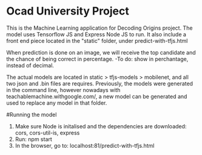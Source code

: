 # Ocad University Project

This is the Machine Learning application for Decoding Origins project. The model uses Tensorflow JS and Express Node JS to run. It also include a front end piece located in the "static" folder, under predict-with-tfjs.html

When prediction is done on an image, we will receive the top candidate and the chance of being correct in percentage. 
 -To do: show in perchantage, instead of decimal.

The actual models are located in static > tfjs-models > mobilenet, and all two json and .bin files are requires. Previously, the models were generated in the command line, however nowadays with teachablemachine.withgoogle.com/, a new model can be generated and used to replace any model in that folder. 

#Running the model
1. Make sure Node is initalised and the dependencies are downloaded: cors, cors-util-is, express
2. Run: npm start
3. In the browser, go to: localhost:81/predict-with-tfjs.html
  

